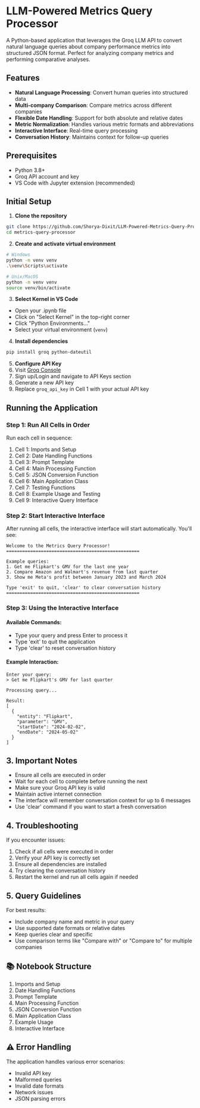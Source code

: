 # LLM-Powered Metrics Query Processor 

A Python-based application that leverages the Groq LLM API to convert natural language queries about company performance metrics into structured JSON format. Perfect for analyzing company metrics and performing comparative analyses.

## Features

- **Natural Language Processing**: Convert human queries into structured data
- **Multi-company Comparison**: Compare metrics across different companies
- **Flexible Date Handling**: Support for both absolute and relative dates
- **Metric Normalization**: Handles various metric formats and abbreviations
- **Interactive Interface**: Real-time query processing
- **Conversation History**: Maintains context for follow-up queries

## Prerequisites

- Python 3.8+
- Groq API account and key
- VS Code with Jupyter extension (recommended)

## Initial Setup

1. **Clone the repository**
```bash
git clone https://github.com/Shorya-Dixit/LLM-Powered-Metrics-Query-Processor.git
cd metrics-query-processor
```

2. **Create and activate virtual environment**
```bash
# Windows
python -m venv venv
.\venv\Scripts\activate

# Unix/MacOS
python -m venv venv
source venv/bin/activate
```

3. **Select Kernel in VS Code**
- Open your .ipynb file
- Click on "Select Kernel" in the top-right corner
- Click "Python Environments..."
- Select your virtual environment (`venv`)
  
4. **Install dependencies**
```bash
pip install groq python-dateutil 
```

5. **Configure API Key**
1. Visit [Groq Console](https://console.groq.com/)
2. Sign up/Login and navigate to API Keys section
3. Generate a new API key
4. Replace `groq_api_key` in Cell 1 with your actual API key

## Running the Application

### Step 1: Run All Cells in Order
Run each cell in sequence:
1. Cell 1: Imports and Setup
2. Cell 2: Date Handling Functions
3. Cell 3: Prompt Template
4. Cell 4: Main Processing Function
5. Cell 5: JSON Conversion Function
6. Cell 6: Main Application Class
7. Cell 7: Testing Functions
8. Cell 8: Example Usage and Testing
9. Cell 9: Interactive Query Interface

### Step 2: Start Interactive Interface
After running all cells, the interactive interface will start automatically. You'll see:
```
Welcome to the Metrics Query Processor!
==================================================

Example queries:
1. Get me Flipkart's GMV for the last one year
2. Compare Amazon and Walmart's revenue from last quarter
3. Show me Meta's profit between January 2023 and March 2024

Type 'exit' to quit, 'clear' to clear conversation history
==================================================
```

### Step 3: Using the Interactive Interface

#### Available Commands:
- Type your query and press Enter to process it
- Type 'exit' to quit the application
- Type 'clear' to reset conversation history

#### Example Interaction:
```
Enter your query:
> Get me Flipkart's GMV for last quarter

Processing query...

Result:
[
  {
    "entity": "Flipkart",
    "parameter": "GMV",
    "startDate": "2024-02-02",
    "endDate": "2024-05-02"
  }
]
```

## 3. Important Notes
- Ensure all cells are executed in order
- Wait for each cell to complete before running the next
- Make sure your Groq API key is valid
- Maintain active internet connection
- The interface will remember conversation context for up to 6 messages
- Use 'clear' command if you want to start a fresh conversation

## 4. Troubleshooting
If you encounter issues:
1. Check if all cells were executed in order
2. Verify your API key is correctly set
3. Ensure all dependencies are installed
4. Try clearing the conversation history
5. Restart the kernel and run all cells again if needed

## 5. Query Guidelines
For best results:
- Include company name and metric in your query
- Use supported date formats or relative dates
- Keep queries clear and specific
- Use comparison terms like "Compare with" or "Compare to" for multiple companies


## 📚 Notebook Structure

1. Imports and Setup
2. Date Handling Functions
3. Prompt Template
4. Main Processing Function
5. JSON Conversion Function
6. Main Application Class
7. Example Usage
8. Interactive Interface

## ⚠️ Error Handling

The application handles various error scenarios:
- Invalid API key
- Malformed queries
- Invalid date formats
- Network issues
- JSON parsing errors




